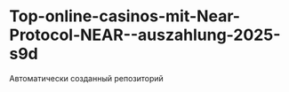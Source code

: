 # Top-online-casinos-mit-Near-Protocol-NEAR--auszahlung-2025-s9d
Автоматически созданный репозиторий

